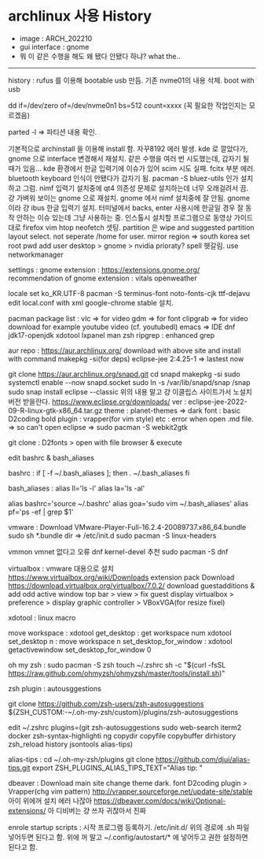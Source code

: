 
# archlinux 사용 History

- image : ARCH_202210
- gui interface : gnome
- 뭐 이 같은 수행을 해도 왜 됐다 안됐다 하냐? what the..
-------
 history : rufus 를 이용해 bootable usb 만듬. 
 기존 nvme01의 내용 삭제.
boot with usb

dd if=/dev/zero of=/dev/nvme0n1 bs=512 count=xxxx
(꼭 필요한 작업인지는 모르겠음)

parted -l => 파티션 내용 확인. 

기본적으로 archinstall 을 이용해 install 함.
자꾸8192 에러 발생. 
kde 로 깔았다가, gnome 으로 interface 변경해서 재설치.
같은 수행을 여러 번 시도했는데, 갑자기 될 때가 있음...
kde 환경에서 한글 입력기에 이슈가 있어 scim 시도 실패.
fcitx 부분 에러. bluetooth keyboard 인식이 안됐다가 갑자기 됨. 
pacman -S bluez-utils 인가 설치하고 그럼.
nimf 입력기 설치중에 qt4 의존성 문제로 설치하는데 너무 오래걸려서 끔.
걍 가벼워 보이는 gnome 으로 재설치. 
gnome 에서 nimf 설치중에 잘 안됨. gnome 이라 걍 ibus 한글 입력기 설치.
터미널에서 backs, enter 사용시에 한글일 경우 잘 동작 안하는 이슈 있는데 그냥 사용하는 중. 
인스톨시 설치할 프로그램으로 동영상 가이드대로 firefox vim htop neofetch 셋팅.
partition 은 wipe and suggested partition layout select.
not seperate /home for user. 
mirror region => south korea
set root pwd
add user
desktop > gnome > nvidia prioraty? spell 헷갈림. 
use networkmanager


settings :
gnome extension :
https://extensions.gnome.org/
recommendation of gnome extension :
vitals
openweather




locale set ko_KR.UTF-8
pacman -S terminus-font noto-fonts-cjk ttf-dejavu
edit local.conf with xml 
google-chrome stable 설치.   


pacman package list :
vlc => for video 
gdm => for font
clipgrab => for video download for example youtube video
(cf. youtubedl)
emacs => IDE 
dnf
jdk17-openjdk
xdotool
lxpanel
man
zsh
ripgrep : enhanced grep


aur repo : https://aur.archlinux.org/
download with above site and install with command makepkg -si(for deps)
eclipse-jee 2:4.25-1 => lastest now 

git clone https://aur.archlinux.org/snapd.git
cd snapd
makepkg -si
sudo systemctl enable --now snapd.socket
sudo ln -s /var/lib/snapd/snap /snap
sudo snap install eclipse --classic
위의 내용 말고 걍 이클립스 사이트가서 노설치 버전 받을란다.
https://www.eclipse.org/downloads/
ver : eclipse-jee-2022-09-R-linux-gtk-x86_64.tar.gz
theme : planet-themes => dark
font : basic D2coding bold
plugin : vrapper(for vim style)
etc : error when open .md file.
=> so can't open eclipse 
=> sudo pacman -S webkit2gtk






git clone :
D2fonts > open with file browser & execute


edit bashrc & bash_aliases

bashrc : 
if [ -f ~/.bash_aliases ]; then
    . ~/.bash_aliases
fi

bash_aliases : 
alias ll='ls -l'
alias la='ls -al'

alias bashrc='source ~/.bashrc'
alias goa='sudo vim ~/.bash_aliases'
alias pf='ps -ef | grep $1'


vmware :
Download VMware-Player-Full-16.2.4-20089737.x86_64.bundle
sudo sh *.bundle
dir => /etc/init.d
sudo pacman -S linux-headers

vmmon
vmnet
없다고 오류
dnf kernel-devel 추천
sudo pacman -S dnf


virtualbox :
vmware 대용으로 설치
https://www.virtualbox.org/wiki/Downloads
extension pack Download
https://download.virtualbox.org/virtualbox/7.0.2/
download guestadditions & add odd 
active window top bar > view > fix guest display 
virtualbox > preference > display graphic controller > VBoxVGA(for resize fixel)

  

xdotool : linux macro

move workspace :
xdotool get_desktop : get workspace num
xdotool set_desktop n : move workspace n
set_desktop_for_window : xdotool getactivewindow set_desktop_for_window 0


oh my zsh : 
sudo pacman -S zsh
touch ~/.zshrc
sh -c "$(curl -fsSL https://raw.github.com/ohmyzsh/ohmyzsh/master/tools/install.sh)"

zsh plugin :
autousggestions

git clone https://github.com/zsh-users/zsh-autosuggestions ${ZSH_CUSTOM:-~/.oh-my-zsh/custom}/plugins/zsh-autosuggestions


edit ~/.zshrc
plugins=(git zsh-autosuggestions sudo web-search iterm2 docker zsh-syntax-highlighti    ng copydir copyfile copybuffer dirhistory zsh_reload history jsontools alias-tips)


alias-tips :
cd ~/.oh-my-zsh/plugins
git clone https://github.com/djui/alias-tips.git
export ZSH_PLUGINS_ALIAS_TIPS_TEXT="Alias tip: "


dbeaver :
Download main site
change theme dark. font D2coding
plugin > Vrapper(chg vim pattern)
http://vrapper.sourceforge.net/update-site/stable
아이 위에꺼 설치 에러 나잖아
https://dbeaver.com/docs/wiki/Optional-extensions/
아 디비버는 걍 쓰자 귀찮아서 진짜 



enrole startup scripts : 시작 프로그램 등록하기.
/etc/init.d/
위의 경로에 .sh 파일 넣어두면 된다고 함.
위에 꺼 말고
~/.config/autostart/*
에 넣어두고 권한 설정하면 된다고 함.



